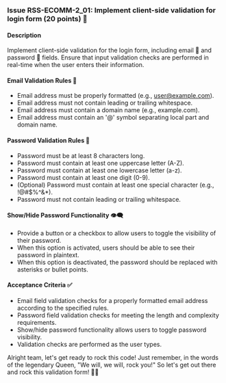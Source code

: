 ### Issue RSS-ECOMM-2_01: Implement client-side validation for login form (20 points) 🎯

#### Description

Implement client-side validation for the login form, including email 📧 and password 🔑 fields. Ensure that input validation checks are performed in real-time when the user enters their information.

#### Email Validation Rules 📏

- Email address must be properly formatted (e.g., user@example.com).
- Email address must not contain leading or trailing whitespace.
- Email address must contain a domain name (e.g., example.com).
- Email address must contain an '@' symbol separating local part and domain name.

#### Password Validation Rules 📏

- Password must be at least 8 characters long.
- Password must contain at least one uppercase letter (A-Z).
- Password must contain at least one lowercase letter (a-z).
- Password must contain at least one digit (0-9).
- (Optional) Password must contain at least one special character (e.g., !@#$%^&\*).
- Password must not contain leading or trailing whitespace.

#### Show/Hide Password Functionality 👁️‍🗨️

- Provide a button or a checkbox to allow users to toggle the visibility of their password.
- When this option is activated, users should be able to see their password in plaintext.
- When this option is deactivated, the password should be replaced with asterisks or bullet points.

#### Acceptance Criteria ✅

- Email field validation checks for a properly formatted email address according to the specified rules.
- Password field validation checks for meeting the length and complexity requirements.
- Show/hide password functionality allows users to toggle password visibility.
- Validation checks are performed as the user types.

Alright team, let's get ready to rock this code! Just remember, in the words of the legendary Queen, "We will, we will, rock you!" So let's get out there and rock this validation form! 🎸🔥
